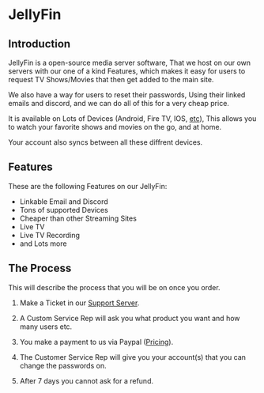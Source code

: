 # JellyFin

## Introduction

JellyFin is a open-source media server software, That we host on our own servers with our one of a kind Features, which makes it easy for users to request TV Shows/Movies that then get added to the main site.

We also have a way for users to reset their passwords, Using their linked emails and discord, and we can do all of this for a very cheap price.

It is available on Lots of Devices (Android, Fire TV, IOS, [etc](https://jellyfin.org/downloads/clients)), This allows you to watch your favorite shows and movies on the go, and at home.

Your account also syncs between all these diffrent devices.

## Features

These are the following Features on our JellyFin:
- Linkable Email and Discord
- Tons of supported Devices
- Cheaper than other Streaming Sites
- Live TV 
- Live TV Recording
- and Lots more

## The Process

This will describe the process that you will be on once you order.

1. Make a Ticket in our [Support Server](https://discord.gg/YHqYJ4V4NF).

2. A Custom Service Rep will ask you what product you want and how many users etc.

3. You make a payment to us via Paypal ([Pricing](./../Packages.md)).

4. The Customer Service Rep will give you your account(s) that you can change the passwords on.

5. After 7 days you cannot ask for a refund.